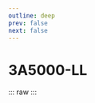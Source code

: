 ```yaml
---
outline: deep
prev: false
next: false
---
```

# 3A5000-LL

::: raw
<ClientOnly>
    <ChipTables chips="3A5000-LL" :fields="cpu_fields" />
</ClientOnly>
:::

<script setup>
    import ChipTables from "@/.vitepress/theme/components/ChipTables.vue"
    import cpu_fields from "@/.vitepress/theme/components/fields/cpu_fields.js"
</script>